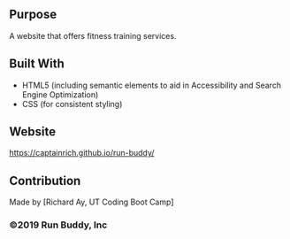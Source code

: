 ## Purpose
A website that offers fitness training services. 

## Built With
* HTML5 (including semantic elements to aid in Accessibility and Search Engine Optimization)
* CSS   (for consistent styling)

## Website
https://captainrich.github.io/run-buddy/

## Contribution
Made by [Richard Ay, UT Coding Boot Camp]

### ©️2019 Run Buddy, Inc 
